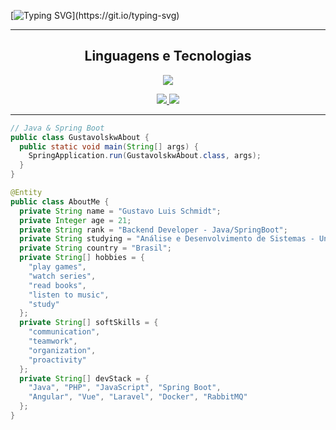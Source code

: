 [![Typing SVG](https://readme-typing-svg.herokuapp.com/?color=F7F7F7FF&size=35&center=true&vCenter=true&width=1000&lines=Hello%2C+my+name+is+Gustavo+Luis+Schmidt.;I'm+21+years+old;I'm+Backend+Developer+(Java%2C+Spring);Ol%C3%A1%2C+meu+nome+%C3%A9+Gustavo+Luis+Schmidt;Tenho+21+anos+de+idade;Sou+Desenvolvedor+Backend+(Java%2C+Spring);)](https://git.io/typing-svg)

---

<h2 align="center">Linguagens e Tecnologias</h2>
<p align="center">
  <a href="https://skillicons.dev">
    <img src="https://skillicons.dev/icons?i=html,css,js,ts,angular,php,java,spring,mysql,nodejs,bootstrap,jquery,styledcomponents,git,docker&theme=light" />
  </a>
</p>

<div align="center">
  <a href="mailto:gustavolschmidt13@gmail.com">
    <img src="https://img.shields.io/badge/-Gmail-%23333?style=for-the-badge&logo=gmail&logoColor=white" target="_blank">
  </a>
  <a href="https://www.linkedin.com/in/gustavo-luis-schmidt-331304222/" target="_blank">
    <img src="https://img.shields.io/badge/-LinkedIn-%230077B5?style=for-the-badge&logo=linkedin&logoColor=white">
  </a>
</div>

---

```java
// Java & Spring Boot
public class GustavolskwAbout {
  public static void main(String[] args) {
    SpringApplication.run(GustavolskwAbout.class, args);
  }
}

@Entity
public class AboutMe {
  private String name = "Gustavo Luis Schmidt";
  private Integer age = 21;
  private String rank = "Backend Developer - Java/SpringBoot";
  private String studying = "Análise e Desenvolvimento de Sistemas - UniSenai";
  private String country = "Brasil";
  private String[] hobbies = {
    "play games",
    "watch series",
    "read books",
    "listen to music",
    "study"
  };
  private String[] softSkills = {
    "communication",
    "teamwork",
    "organization",
    "proactivity"
  };
  private String[] devStack = {
    "Java", "PHP", "JavaScript", "Spring Boot",
    "Angular", "Vue", "Laravel", "Docker", "RabbitMQ"
  };
}
